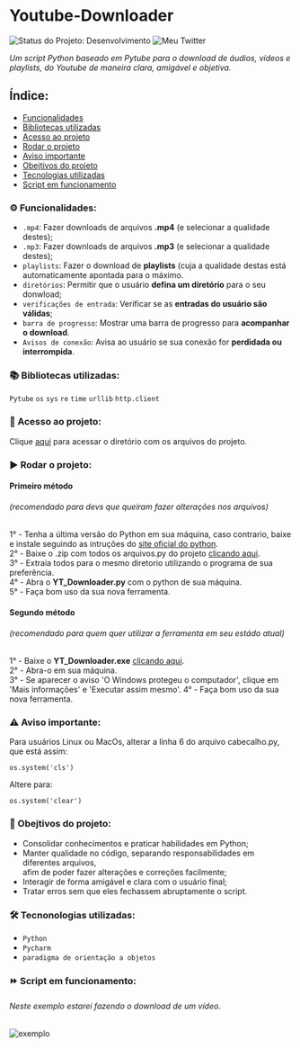 # Youtube-Downloader
![Status do Projeto: Desenvolvimento](https://img.shields.io/badge/Status-Desenvolvimento-brightgreen)
![Meu Twitter](https://img.shields.io/twitter/url?label=%40W3SL3N&style=social&url=https%3A%2F%2Ftwitter.com%2FW3SL3N)

*Um script Python baseado em Pytube para o download de áudios, vídeos e playlists, do Youtube de maneira clara, amigável e objetiva.*

## Índice:
- [Funcionalidades](https://github.com/W3SL3N/Youtube-Downloader/blob/main/README.md#gear-funcionalidades)
- [Bibliotecas utilizadas](https://github.com/W3SL3N/Youtube-Downloader/blob/main/README.md#books-bibliotecas-utilizadas)
- [Acesso ao projeto](https://github.com/W3SL3N/Youtube-Downloader/blob/main/README.md#file_folder-acesso-ao-projeto)
- [Rodar o projeto](https://github.com/W3SL3N/Youtube-Downloader/blob/main/README.md#arrow_forward-rodar-o-projeto)
- [Aviso importante](https://github.com/W3SL3N/Youtube-Downloader/blob/main/README.md#warning-aviso-importante)
- [Obejtivos do projeto](https://github.com/W3SL3N/Youtube-Downloader/blob/main/README.md#jigsaw-obejtivos-do-projeto)
- [Tecnologias utilizadas](https://github.com/W3SL3N/Youtube-Downloader/blob/main/README.md#hammer_and_wrench-tecnonologias-utilizadas)
- [Script em funcionamento](https://github.com/W3SL3N/Youtube-Downloader/blob/main/README.md#fast_forward-script-em-funcionamento)

### :gear: Funcionalidades:

- `.mp4`:  Fazer downloads de arquivos **.mp4** (e selecionar a qualidade destes);
- `.mp3`:  Fazer downloads de arquivos **.mp3** (e selecionar a qualidade destes);
- `playlists`:  Fazer o download de **playlists** (cuja a qualidade destas está automaticamente apontada para o máximo.
- `diretórios`:  Permitir que o usuário **defina um diretório** para o seu donwload;
- `verificações de entrada`:  Verificar se as **entradas do usuário são válidas**; 
- `barra de progresso`:  Mostrar uma barra de progresso para **acompanhar o download**.
- `Avisos de conexão`:  Avisa ao usuário se sua conexão for **perdidada ou interrompida**.

### :books: Bibliotecas utilizadas:

`Pytube`
`os`
`sys`
`re`
`time`
`urllib`
`http.client`

### :file_folder: Acesso ao projeto:

Clique [aqui](https://github.com/W3SL3N/Youtube-Downloader/tree/main/Youtube%20Downloader) para acessar o diretório com os arquivos do projeto.

### :arrow_forward: Rodar o projeto:

#### Primeiro método 
###### (recomendado para devs que queiram fazer alterações nos arquivos)

1° - Tenha a última versão do Python em sua máquina, caso contrario, baixe e instale seguindo as intruções do [site oficial do python](https://www.python.org/).<br/>
2° - Baixe o .zip com todos os arquivos.py do projeto [clicando aqui](https://github.com/W3SL3N/Youtube-Downloader/raw/main/YT_Downloader.zip).<br/>
3° - Extraia todos para o mesmo diretorio utilizando o programa de sua preferência.<br/>
4° - Abra o **YT_Downloader.py** com o python de sua máquina.<br/>
5° - Faça bom uso da sua nova ferramenta.

#### Segundo método 
###### (recomendado para quem quer utilizar a ferramenta em seu estádo atual)

1° - Baixe o **YT_Downloader.exe** [clicando aqui](https://github.com/W3SL3N/Youtube-Downloader/raw/main/YT_Downloader.exe).<br/>
2° - Abra-o em sua máquina.<br/>
3° - Se aparecer o aviso 'O Windows protegeu o computador', clique em 'Mais informações' e 'Executar assim mesmo'.
4° - Faça bom uso da sua nova ferramenta.<br/>


### :warning: Aviso importante:

Para usuários Linux ou MacOs, alterar a linha 6 do arquivo cabecalho.py, que está assim:

```
os.system('cls')
```

Altere para:

```
os.system('clear')
```

### :jigsaw: Obejtivos do projeto:

- Consolidar conhecimentos e praticar habilidades em Python;
- Manter qualidade no código, separando responsabilidades em diferentes arquivos, <br/>afim de poder fazer alterações e correções facilmente;
- Interagir de forma amigável e clara com o usuário final;
- Tratar erros sem que eles fechassem abruptamente o script.

### :hammer_and_wrench: Tecnonologias utilizadas:

- `Python`
- `Pycharm`
- `paradigma de orientação a objetos`

### :fast_forward: Script em funcionamento:

###### Neste exemplo estarei fazendo o download de um vídeo.

![exemplo](https://user-images.githubusercontent.com/108354947/179423866-5b611938-d53a-4438-b51a-b496b2ecd1c2.gif)


